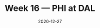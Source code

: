 ---
layout: game
title: Week 16 — PHI at DAL
season: 2020
game_id: 2020_16_PHI_DAL
week: 16
date: 2020-12-27
home_team: DAL
away_team: PHI
final_home: 
final_away: 
pbp_url: /assets/data/pbp/2020/2020_16_PHI_DAL.csv.gz
---